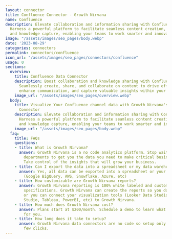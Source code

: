 ```yaml
---
layout: connector
title: Confluence Connector - Growth Nirvana
name: Confluence
description: Elevate collaboration and information sharing with Confluence integration.
  Harness a powerful platform to facilitate seamless content creation, collaboration,
  and knowledge capture, enabling your teams to work smarter and innovate together.
image: "/assets/images/seo_pages/body.webp"
date: '2023-08-29'
categories: connectors
permalink: connectors/confluence
icon_url: "/assets/images/seo_pages/connectors/confluence"
usage: 0
sections:
  overview:
    title: Confluence Data Connector
    description: Boost collaboration and knowledge sharing with Confluence integration.
      Seamlessly create, share, and collaborate on content to drive efficient teamwork,
      enhance communication, and capture valuable insights within your organization.
    image_url: "/assets/images/seo_pages/overview.webp"
  body:
    title: Visualize Your Confluence channel data with Growth Nirvana's Confluence
      Connector
    description: Elevate collaboration and information sharing with Confluence integration.
      Harness a powerful platform to facilitate seamless content creation, collaboration,
      and knowledge capture, enabling your teams to work smarter and innovate together.
    image_url: "/assets/images/seo_pages/body.webp"
  faq:
    title: FAQs
    questions:
    - title: What is Growth Nirvana?
      answer: Growth Nirvana is a no code analytics platform. Stop waiting for other
        departments to get you the data you need to make critical business decisions.
        Take control of the insights that will grow your business.
    - title: Can I export the data into a spreadsheet or my data warehouse?
      answer: Yes, all data can be exported into a spreadsheet or your data warehouse
        (Google BigQuery, AWS, Snowflake, Azure, etc)
    - title: How customizable are Growth Nirvana reports?
      answer: Growth Nirvana reporting is 100% white labeled and customized to your
        specifications. Growth Nirvana can create the reports so you don’t have to
        or you can connect your visualization tools (Looker Data Studio/Google Data
        Studio, Tableau, PowerBI, etc) to Growth Nirvana.
    - title: How much does Growth Nirvana cost?
      answer: Plans start at $200/month. Schedule a demo to learn what plan is best
        for you.
    - title: How long does it take to setup?
      answer: Growth Nirvana data connectors are no code so setup only requires a
        few clicks.
---
```

